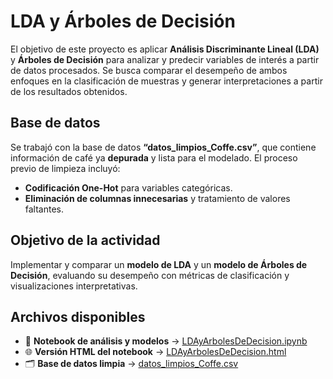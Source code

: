 # LDA y Árboles de Decisión

El objetivo de este proyecto es aplicar **Análisis Discriminante Lineal (LDA)** y **Árboles de Decisión** para analizar y predecir variables de interés a partir de datos procesados.
Se busca comparar el desempeño de ambos enfoques en la clasificación de muestras y generar interpretaciones a partir de los resultados obtenidos.

## Base de datos

Se trabajó con la base de datos **“datos_limpios_Coffe.csv”**, que contiene información de café ya **depurada** y lista para el modelado.
El proceso previo de limpieza incluyó:

* **Codificación One-Hot** para variables categóricas.
* **Eliminación de columnas innecesarias** y tratamiento de valores faltantes.

## Objetivo de la actividad

Implementar y comparar un **modelo de LDA** y un **modelo de Árboles de Decisión**, evaluando su desempeño con métricas de clasificación y visualizaciones interpretativas.

## Archivos disponibles

* 📘 **Notebook de análisis y modelos** → [LDAyArbolesDeDecision.ipynb](./LDAyArbolesDeDecision.ipynb)
* 🌐 **Versión HTML del notebook** → [LDAyArbolesDeDecision.html](./LDAyArbolesDeDecision.html)
* 🗂️ **Base de datos limpia** → [datos_limpios_Coffe.csv](./datos_limpios_Coffe.csv)
